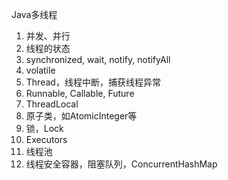 Java多线程

1. 并发、并行
2. 线程的状态
3. synchronized, wait, notify, notifyAll
4. volatile
5. Thread，线程中断，捕获线程异常
6. Runnable, Callable, Future
7. ThreadLocal
8. 原子类，如AtomicInteger等
9. 锁，Lock
10. Executors
11. 线程池
12. 线程安全容器，阻塞队列，ConcurrentHashMap